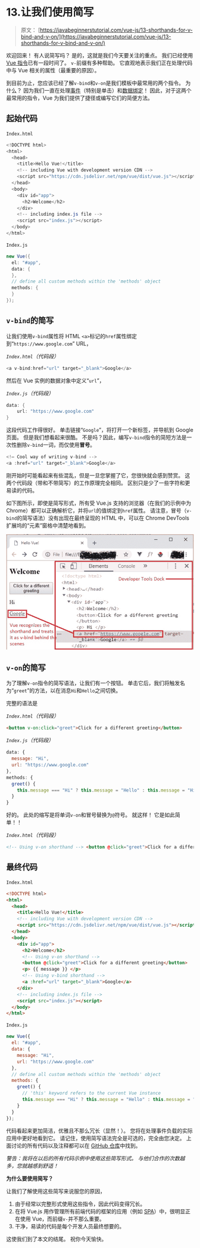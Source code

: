 # 13.让我们使用简写

> 原文： [https://javabeginnerstutorial.com/vue-js/13-shorthands-for-v-bind-and-v-on/](https://javabeginnerstutorial.com/vue-js/13-shorthands-for-v-bind-and-v-on/)

欢迎回来！ 有人说简写吗？ 是的，这就是我们今天要关注的重点。 我们已经使用 [Vue 指令](https://javabeginnerstutorial.com/js/vue-js/what-is-vuejs/)已有一段时间了。 `v-`前缀有多种帮助。 它直观地表示我们正在处理代码中与 Vue 相关的属性（最重要的原因）。

到目前为止，您应该已经了解`v-bind`和`v-on`是我们模板中最常用的两个指令。 为什么？ 因为我们一直在处理[事件](https://javabeginnerstutorial.com/vue-js/11-listening-to-dom-events-and-event-modifiers/)（特别是单击）和[数据绑定](https://javabeginnerstutorial.com/vue-js/6-data-binding-p2/)！ 因此，对于这两个最常用的指令，Vue 为我们提供了捷径或编写它们的简便方法。

## 起始代码

`Index.html`

```java
<!DOCTYPE html>
<html>
  <head>
    <title>Hello Vue!</title>
    <!-- including Vue with development version CDN -->
    <script src="https://cdn.jsdelivr.net/npm/vue/dist/vue.js"></script>
  </head>
  <body>
    <div id="app">
      <h2>Welcome</h2>
    </div>
    <!-- including index.js file -->
    <script src="index.js"></script>
  </body>
</html>
```

`Index.js`

```java
new Vue({
  el: "#app",
  data: {
  },
  // define all custom methods within the 'methods' object
  methods: {
  }
});
```

## `v-bind`的简写

让我们使用`v-bind`属性将 HTML `<a>`标记的`href`属性绑定到“`https://www.google.com`” URL，

*`Index.html`（代码段）*

```java
<a v-bind:href="url" target="_blank">Google</a>
```

然后在 Vue 实例的数据对象中定义“`url`”，

*`Index.js`（代码段）*

```java
data: {
    url: "https://www.google.com"
}
```

这段代码工作得很好。 单击链接“`Google`”，将打开一个新标签，并导航到 Google 页面。 但是我们想看起来很酷。 不是吗？因此，编写`v-bind`指令的简短方法是一次性删除`v-bind`一词，而仅使用**冒号**。

```java
<!— Cool way of writing v-bind -->
<a :href="url" target="_blank">Google</a> 
```

刚开始时可能看起来有些混乱，但是一旦您掌握了它，您很快就会感到赞赏。 这两个代码段（带和不带简写）的工作原理完全相同。 区别只是少了一些字符和更易读的代码。

如下图所示，即使是简写形式，所有受 Vue.js 支持的浏览器（在我们的示例中为 Chrome）都可以正确解析它，并将`url`的值绑定到`href`属性。 请注意，冒号（`v-bind`的简写语法）没有出现在最终呈现的 HTML 中，可以在 Chrome DevTools 扩展坞的“元素”窗格中清楚地看到。

![v-bind](img/51f44e5135c07d36919a60b077148ebd.png)

## `v-on`的简写

为了理解`v-on`指令的简写语法，让我们有一个按钮。 单击它后，我们将触发名为“`greet`”的方法，以在消息`Hi`和`Hello`之间切换。

完整的语法是

*`Index.html`（代码段）*

```html
<button v-on:click="greet">Click for a different greeting</button>
```

*`Index.js`（代码段）*

```javascript
data: {
  message: "Hi",
  url: "https://www.google.com"
},
methods: {
  greet() {
    this.message === "Hi" ? this.message = "Hello" : this.message = "Hi";
  }
}
```

好的。 此处的缩写是将单词`v-on`和冒号替换为`@`符号。 就这样！ 它是如此简单！！

*`Index.html`（代码段）*

```html
<!-- Using v-on shorthand --> <button @click="greet">Click for a different greeting</button> 
```

## 最终代码

`Index.html`

```html
<!DOCTYPE html>
<html>
  <head>
    <title>Hello Vue!</title>
    <!-- including Vue with development version CDN -->
    <script src="https://cdn.jsdelivr.net/npm/vue/dist/vue.js"></script>
  </head>
  <body>
    <div id="app">
      <h2>Welcome</h2>
      <!-- Using v-on shorthand -->
      <button @click="greet">Click for a different greeting</button>
      <p> {{ message }} </p>
      <!-- Using v-bind shorthand -->
      <a :href="url" target="_blank">Google</a>
    </div>
    <!-- including index.js file -->
    <script src="index.js"></script>
  </body>
</html>
```

`Index.js`

```javascript
new Vue({
  el: "#app",
  data: {
    message: "Hi",
    url: "https://www.google.com"
  },
  // define all custom methods within the 'methods' object
  methods: {
    greet() {
      // 'this' keyword refers to the current Vue instance
      this.message === "Hi" ? this.message = "Hello" : this.message = "Hi";
    }
  }
});
```

代码看起来更加简洁，优雅且不那么冗长（显然！）。 您将在处理事件负载的实际应用中更好地看到它。 请记住，使用简写语法完全是可选的，完全由您决定。 上面讨论的所有代码以及注释都可以在 [GitHub 仓库](https://github.com/JBTAdmin/vuejs)中找到。

*警告：我将在以后的所有代码示例中使用这些简写形式。 与他们合作的次数越多，您就越感到舒适！*

**为什么要使用简写？**

让我们了解使用这些简写来说服您的原因，

1.  由于经常以完整形式使用这些指令，因此代码变得冗长。
2.  在将 Vue.js 用作管理所有前端代码的框架的应用（例如 [SPA](https://en.wikipedia.org/wiki/Single-page_application)）中，很明显正在使用 Vue，而前缀`v-`并不那么重要。
3.  干净，易读的代码是每个开发人员最终想要的。

这使我们到了本文的结尾。 祝你今天愉快。
